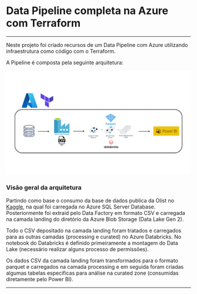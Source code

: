 # Data Pipeline completa na Azure com Terraform

---

Neste projeto foi criado recursos de um Data Pipeline com Azure utilizando infraestrutura como código com o Terraform. 

A Pipeline é composta pela seguinte arquitetura:

![Data Pipeline Azure Terraform](Docs/Data-Pipeline-Azure-Terraform-2.png)

### Visão geral da arquitetura

Partindo como base o consumo da base de dados publica da Olist no [Kaggle](https://www.kaggle.com/datasets/olistbr/brazilian-ecommerce), na qual foi carregada no Azure SQL Server Database. Posteriormente foi extraid pelo Data Factory em formato CSV e carregada na camada landing do diretório da Azure Blob Storage (Data Lake Gen 2).

Todo o CSV depositado na camada landing foram tratados e carregados para as outras camadas (processing e curated) no Azure Databricks. No notebook do Databricks é definido primeiramente a montagem do Data Lake (necessário realizar alguns processo de permissões). 

Os dados CSV da camada landing foram transformados para o formato parquet e carregados na camada processing e em seguida foram criadas algumas tabelas especificas para análise na curated zone (consumidas diretamente pelo Power BI).

---
